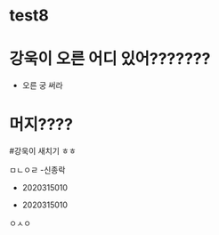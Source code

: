 # test8

# 강욱이 오른 어디 있어???????
- 오른 궁 써라


# 머지????


#강욱이 새치기 ㅎㅎ

ㅁㄴㅇㄹ
 -신종락


- 2020315010

- 2020315010

ㅇㅅㅇ

